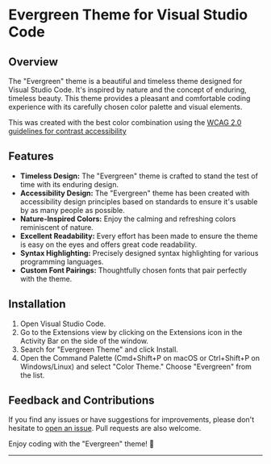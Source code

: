 # Evergreen Theme for Visual Studio Code



## Overview

The "Evergreen" theme is a beautiful and timeless theme designed for Visual Studio Code. It's inspired by nature and the concept of enduring, timeless beauty. This theme provides a pleasant and comfortable coding experience with its carefully chosen color palette and visual elements.

This was created with the best color combination using the [WCAG 2.0 guidelines for contrast accessibility](https://www.w3.org/TR/UNDERSTANDING-WCAG20/visual-audio-contrast-contrast.html)

## Features

- **Timeless Design:** The "Evergreen" theme is crafted to stand the test of time with its enduring design.
- **Accessibility Design:** The "Evergreen" theme has been created with accessibility design principles based on standards to ensure it's usable by as many people as possible.
- **Nature-Inspired Colors:** Enjoy the calming and refreshing colors reminiscent of nature.
- **Excellent Readability:** Every effort has been made to ensure the theme is easy on the eyes and offers great code readability.
- **Syntax Highlighting:** Precisely designed syntax highlighting for various programming languages.
- **Custom Font Pairings:** Thoughtfully chosen fonts that pair perfectly with the theme.

## Installation

1. Open Visual Studio Code.
2. Go to the Extensions view by clicking on the Extensions icon in the Activity Bar on the side of the window.
3. Search for "Evergreen Theme" and click Install.
4. Open the Command Palette (Cmd+Shift+P on macOS or Ctrl+Shift+P on Windows/Linux) and select "Color Theme." Choose "Evergreen" from the list.

## Feedback and Contributions

If you find any issues or have suggestions for improvements, please don't hesitate to [open an issue](https://github.com/evergreenx/evergreen/issues). Pull requests are also welcome.

Enjoy coding with the "Evergreen" theme! 🌿

---
